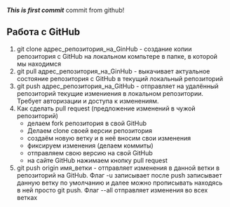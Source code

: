***This is first commit***
commit from github!

## Работа с GitHub

1. git clone адрес_репозитория_на_GinHub - создание копии репозитория с GitHub на локальном компьтере в папке, в которой мы находимся
2. git pull адрес_репозитория_на_GinHub - выкачивает актуальное состояние репозитория с GitHub в текущий локальный репозиторий
3. git push адрес_репозитория_на_GitHub - отправляет на удалённый репозиторий текущие измениения в локальном репозитории. Требует авторизации и доступа к изменениям.
4. Как сделать pull request (предложение изменений в чужой репозиторий)
    - делаем fork репозитория в свой GitHub
    - Делаем clone своей версии репозитория
    - создаём новую ветку и в неё вносим свои изменения
    - фиксируем изменения (делаем коммиты)
    - отправляем свою версию на свой GitHub
    - на сайте GitHub нажимаем кнопку pull request
5. git push origin имя_ветки - отправляет изменения в данной ветки в репозиторий на GitHub. 
Флаг -u записывает после push записывает данную ветку по умолчанию и далее можно прописывать находясь в ней просто git push.
Флаг --all отправляет изменения во всех ветках